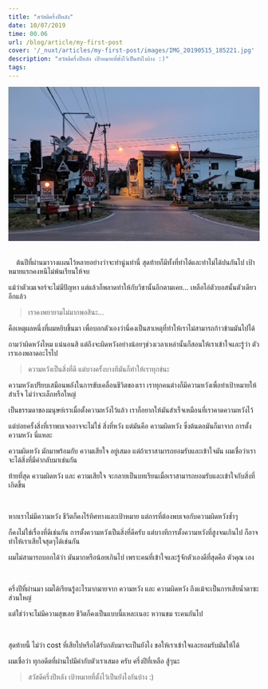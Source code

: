 ```yaml
---
title: "สวัสดีครึ่งปีหลัง"
date: 10/07/2019
time: 00.06
url: /blog/article/my-first-post
cover: '/_nuxt/articles/my-first-post/images/IMG_20190515_185221.jpg'
description: "สวัสดีครึ่งปีหลัง เป้าหมายที่ตั้งไว้เป็นยังไงบ้าง :)"
tags:
---
```

<img class="post-image" src="./images/IMG_20190515_185221.jpg" alt="สวัสดีครึ่งปีหลัง"/>

<br>
<br>

&nbsp; &nbsp; ต้นปีที่ผ่านมาวางแผนไว้หลายอย่างว่าจะทำนู่นทำนี่ สุดท้ายก็มีทั้งที่ทำได้และทำไม่ได้ปนกันไป เป้าหมายแรกคงหนีไม่พ้นเรียนให้จบ 

แม้ว่าตัวเมเจอร์จะไม่มีปัญหา แต่แล้วก็พลาดท่าให้กับวิชานั้นอีกตามเคย... เหลือไอ่ตัวบอสนั้นตัวเดียวอีกแล้ว 

> เราคงพยายามไม่มากพอสินะ...

คือเหตุผลหนึ่งที่ผมหยิบขึ้นมา เพื่อบอกตัวเองว่านี่คงเป็นสาเหตุที่ทำให้เราไม่สามารถก้าวข้ามมันไปได้

ถามว่าผิดหวังไหม แน่นอนสิ แต่ถึงจะผิดหวังอย่างน้อยๆช่วงเวลาเหล่านั้นก็สอนให้เราเข้าใจและรู้ว่า ตัวเราเองพลาดอะไรไป

> ความหวังเป็นสิ่งที่ดี แต่บางครั้งบางทีมันก็ทำให้เราทุกข์นะ

ความหวังเปรียบเสมือนพลังในการขับเคลื่อนชีวิตของเรา เราทุกคนต่างก็มีความหวังเพื่อทำเป้าหมายให้สำเร็จ ไม่ว่าจะเล็กหรือใหญ่

เป็นธรรมดาของมนุษย์เราเมื่อตั้งความหวังไว้แล้ว เราก็อยากให้มันสำเร็จเหมือนที่เราคาดความหวังไว้ 

แต่บ่อยครั้งสิ่งที่เราพบเจออาจจะไม่ใช่ สิ่งที่หวัง แต่มันคือ ความผิดหวัง ซึ่งต้นตอมันก็มาจาก การตั้งความหวัง นี่แหละ

ความผิดหวัง มักมาพร้อมกับ ความเสียใจ อยู่เสมอ แต่ถ้าเราสามารถยอมรับและเข้าใจมัน ผมเชื่อว่าเราจะได้สิ่งที่มีค่ากลับมาเช่นกัน

ท้ายที่สุด ความผิดหวัง และ ความเสียใจ จะกลายเป็นบทเรียนเมื่อเราสามารถยอมรับและเข้าใจกับสิ่งที่เกิดขึ้น 

<br>

หากเราไม่มีความหวัง ชีวิตก็คงไร้ทิศทางและเป้าหมาย แต่การที่ต้องพบเจอกับความผิดหวังซ้ำๆ 

ก็คงไม่ใช่เรื่องที่ดีเช่นกัน การตั้งความหวังเป็นสิ่งที่ดีครับ แต่บางทีการตั้งความหวังที่สูงจนเกินไป ก็อาจทำให้เราเสียใจสุดๆได้เช่นกัน

ผมไม่สามารถบอกได้ว่า มันมากหรือน้อยเกินไป เพราะคนที่เข้าใจและรู้จักตัวเองดีที่สุดคือ ตัวคุณ เอง 

<br>

ครึ่งปีที่ผ่านมา ผมได้เรียนรู้อะไรมากมายจาก ความหวัง และ ความผิดหวัง ถึงแม้จะเป็นการเสียน้ำตาซะส่วนใหญ่ 

แต่ใช่ว่าจะไม่มีความสุขเลย ชีวิตก็คงเป็นแบบนี้แหละเนอะ หวานขม ระคนกันไป

<br>

สุดท้ายนี้ ไม่ว่า cost ที่เสียไปหรือได้รับกลับมาจะเป็นยังไง ขอให้เราเข้าใจและยอมรับมันให้ได้ 

ผมเชื่อว่า ทุกอดีตที่ผ่านไปมีค่ากับตัวเราเสมอ ครับ ครึ่งปีที่เหลือ สู้ๆนะ

> สวัสดีครึ่งปีหลัง เป้าหมายที่ตั้งไว้เป็นยังไงกันบ้าง :) 
